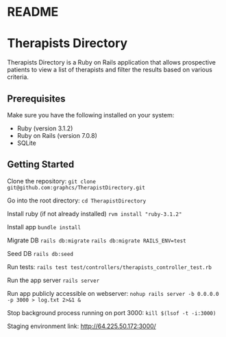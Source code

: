 # README

# Therapists Directory

Therapists Directory is a Ruby on Rails application that allows prospective patients to view a list of therapists and filter the results based on various criteria.

## Prerequisites

Make sure you have the following installed on your system:

- Ruby (version 3.1.2)
- Ruby on Rails (version 7.0.8)
- SQLite

## Getting Started

Clone the repository: `git clone git@github.com:graphcs/TherapistDirectory.git`

Go into the root directory:
`cd TherapistDirectory`

Install ruby (if not already installed)
`rvm install "ruby-3.1.2"`

Install app
`bundle install`

Migrate DB
`rails db:migrate`
`rails db:migrate RAILS_ENV=test`
  
Seed DB
`rails db:seed`

Run tests:
`rails test test/controllers/therapists_controller_test.rb`

Run the app server
`rails server`

Run app publicly accessible on webserver:
`nohup rails server -b 0.0.0.0 -p 3000 > log.txt 2>&1 &`

Stop background process running on port 3000:
`kill $(lsof -t -i:3000)`

Staging environment link:
http://64.225.50.172:3000/